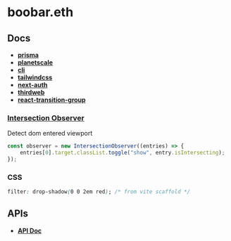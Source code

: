# boobar.eth

## Docs

- [**prisma**](./docs/prisma.md)
- [**planetscale**](./docs/planetscale.md)
- [**cli**](./docs/cli.md)
- [**tailwindcss**](./docs/tailwindcss.md)
- [**next-auth**](./docs/next-auth.md)
- [**thirdweb**](./docs/thirdweb.md)
- [**react-transition-group**](./docs/react-transition-group.md)

### [Intersection Observer](https://www.youtube.com/watch?v=2IbRtjez6ag)

Detect dom entered viewport

```js
const observer = new IntersectionObserver((entries) => {
	entries[0].target.classList.toggle("show", entry.isIntersecting);
});
```

### CSS

```css
filter: drop-shadow(0 0 2em red); /* from vite scaffold */
```

## APIs

- [**API Doc**](./docs/api.md)
